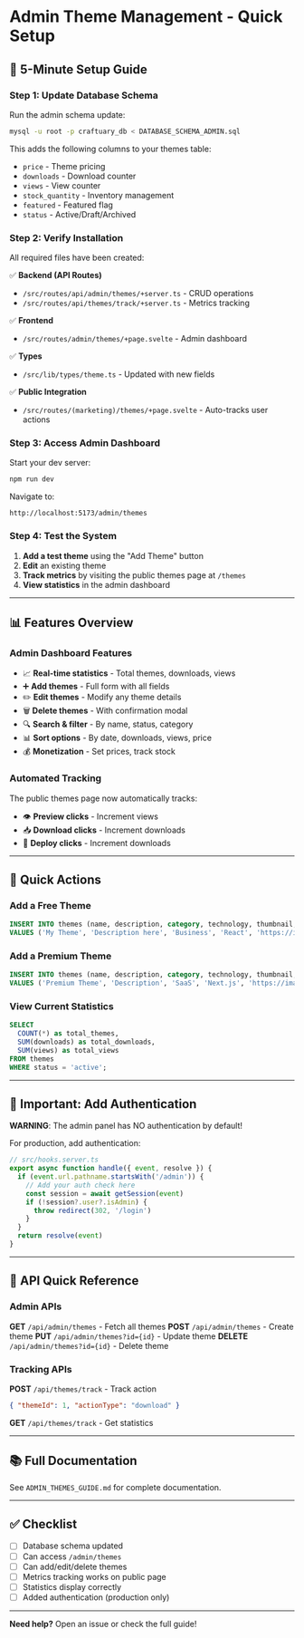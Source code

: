 # Admin Theme Management - Quick Setup

## 🚀 5-Minute Setup Guide

### Step 1: Update Database Schema

Run the admin schema update:

```bash
mysql -u root -p craftuary_db < DATABASE_SCHEMA_ADMIN.sql
```

This adds the following columns to your themes table:
- `price` - Theme pricing
- `downloads` - Download counter
- `views` - View counter
- `stock_quantity` - Inventory management
- `featured` - Featured flag
- `status` - Active/Draft/Archived

### Step 2: Verify Installation

All required files have been created:

✅ **Backend (API Routes)**
- `/src/routes/api/admin/themes/+server.ts` - CRUD operations
- `/src/routes/api/themes/track/+server.ts` - Metrics tracking

✅ **Frontend**
- `/src/routes/admin/themes/+page.svelte` - Admin dashboard

✅ **Types**
- `/src/lib/types/theme.ts` - Updated with new fields

✅ **Public Integration**
- `/src/routes/(marketing)/themes/+page.svelte` - Auto-tracks user actions

### Step 3: Access Admin Dashboard

Start your dev server:

```bash
npm run dev
```

Navigate to:
```
http://localhost:5173/admin/themes
```

### Step 4: Test the System

1. **Add a test theme** using the "Add Theme" button
2. **Edit** an existing theme
3. **Track metrics** by visiting the public themes page at `/themes`
4. **View statistics** in the admin dashboard

---

## 📊 Features Overview

### Admin Dashboard Features
- 📈 **Real-time statistics** - Total themes, downloads, views
- ➕ **Add themes** - Full form with all fields
- ✏️ **Edit themes** - Modify any theme details
- 🗑️ **Delete themes** - With confirmation modal
- 🔍 **Search & filter** - By name, status, category
- 📊 **Sort options** - By date, downloads, views, price
- 💰 **Monetization** - Set prices, track stock

### Automated Tracking
The public themes page now automatically tracks:
- 👁️ **Preview clicks** - Increment views
- 📥 **Download clicks** - Increment downloads
- 🚀 **Deploy clicks** - Increment downloads

---

## 🎯 Quick Actions

### Add a Free Theme
```sql
INSERT INTO themes (name, description, category, technology, thumbnail, preview_url, download_url, deploy_url, is_free, price, status)
VALUES ('My Theme', 'Description here', 'Business', 'React', 'https://image.url', 'https://preview.url', 'https://download.url', 'https://deploy.url', true, 0, 'active');
```

### Add a Premium Theme
```sql
INSERT INTO themes (name, description, category, technology, thumbnail, preview_url, download_url, deploy_url, is_free, price, featured, status)
VALUES ('Premium Theme', 'Description', 'SaaS', 'Next.js', 'https://image.url', 'https://preview.url', 'https://download.url', 'https://deploy.url', false, 49.99, true, 'active');
```

### View Current Statistics
```sql
SELECT 
  COUNT(*) as total_themes,
  SUM(downloads) as total_downloads,
  SUM(views) as total_views
FROM themes 
WHERE status = 'active';
```

---

## 🔐 Important: Add Authentication

**WARNING**: The admin panel has NO authentication by default!

For production, add authentication:

```typescript
// src/hooks.server.ts
export async function handle({ event, resolve }) {
  if (event.url.pathname.startsWith('/admin')) {
    // Add your auth check here
    const session = await getSession(event)
    if (!session?.user?.isAdmin) {
      throw redirect(302, '/login')
    }
  }
  return resolve(event)
}
```

---

## 📝 API Quick Reference

### Admin APIs

**GET** `/api/admin/themes` - Fetch all themes
**POST** `/api/admin/themes` - Create theme
**PUT** `/api/admin/themes?id={id}` - Update theme
**DELETE** `/api/admin/themes?id={id}` - Delete theme

### Tracking APIs

**POST** `/api/themes/track` - Track action
```json
{ "themeId": 1, "actionType": "download" }
```

**GET** `/api/themes/track` - Get statistics

---

## 📚 Full Documentation

See `ADMIN_THEMES_GUIDE.md` for complete documentation.

---

## ✅ Checklist

- [ ] Database schema updated
- [ ] Can access `/admin/themes`
- [ ] Can add/edit/delete themes
- [ ] Metrics tracking works on public page
- [ ] Statistics display correctly
- [ ] Added authentication (production only)

---

**Need help?** Open an issue or check the full guide!
